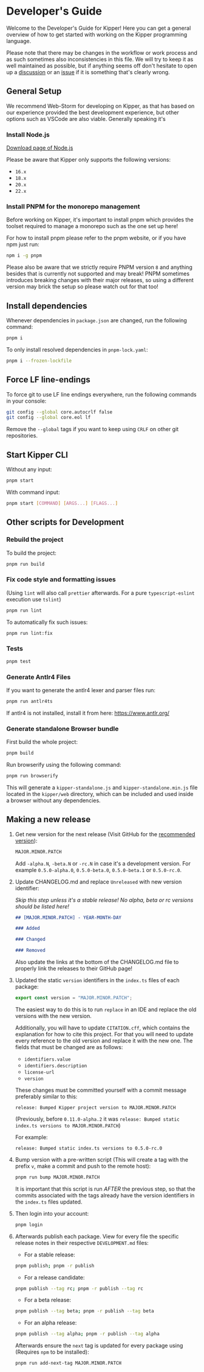 # Developer's Guide

Welcome to the Developer's Guide for Kipper! Here you can get a general overview of how to get started with 
working on the Kipper programming language.

Please note that there may be changes in the workflow or work process and as such sometimes also inconsistencies in this
file. We will try to keep it as well maintained as possible, but if anything seems off don't hesitate to open up a 
[discussion](https://github.com/Kipper-Lang/Kipper/discussions) or an 
[issue](https://github.com/Kipper-Lang/Kipper/issues/new/choose) if it is something that's clearly wrong.

## General Setup

We recommend Web-Storm for developing on Kipper, as that has based on our experience provided the best development
experience, but other options such as VSCode are also viable. Generally speaking it's

### Install Node.js

[Download page of Node.js](https://nodejs.org/en/download/)

Please be aware that Kipper only supports the following versions:

- `16.x`
- `18.x`
- `20.x`
- `22.x`

### Install PNPM for the monorepo management

Before working on Kipper, it's important to install pnpm which provides the toolset required to manage a monorepo such
as the one set up here! 

For how to install pnpm please refer to the pnpm website, or if you have npm just run:

```sh
npm i -g pnpm
```

Please also be aware that we strictly require PNPM version `8` and anything besides that is currently not supported and
may break! PNPM sometimes introduces breaking changes with their major releases, so using a different version may brick 
the setup so please watch out for that too!

## Install dependencies

Whenever dependencies in `package.json` are changed, run the following command:

```sh
pnpm i
```

To only install resolved dependencies in `pnpm-lock.yaml`:

```sh
pnpm i --frozen-lockfile
```

## Force LF line-endings

To force git to use LF line endings everywhere, run the following commands in your console:

```bash
git config --global core.autocrlf false
git config --global core.eol lf
```

Remove the `--global` tags if you want to keep using `CRLF` on other git repositories.

## Start Kipper CLI

Without any input:

```bash
pnpm start
```

With command input:

```bash
pnpm start [COMMAND] [ARGS...] [FLAGS...]
```

## Other scripts for Development

### Rebuild the project

To build the project:

```sh
pnpm run build
```

### Fix code style and formatting issues

(Using `lint` will also call `prettier` afterwards. For a pure `typescript-eslint` execution use `tslint`)

```sh
pnpm run lint
```

To automatically fix such issues:

```sh
pnpm run lint:fix
```

### Tests

```sh
pnpm test
```

### Generate Antlr4 Files

If you want to generate the antlr4 lexer and parser files run:

```bash
pnpm run antlr4ts
```

If antlr4 is not installed, install it from here: https://www.antlr.org/

### Generate standalone Browser bundle

First build the whole project:

```bash
pnpm build
```

Run browserify using the following command:

```bash
pnpm run browserify
```

This will generate a `kipper-standalone.js` and `kipper-standalone.min.js` file located in the `kipper/web` directory,
which can be included and used inside a browser without any dependencies.

## Making a new release

1.  Get new version for the next release
    (Visit GitHub for the [recommended version](https://github.com/Kipper-Lang/Kipper/releases)):

    ```bash
    MAJOR.MINOR.PATCH
    ```

    Add `-alpha.N`, `-beta.N` or `-rc.N` in case it's a development version.
    For example `0.5.0-alpha.0`, `0.5.0-beta.0`, `0.5.0-beta.1` or `0.5.0-rc.0`.

2.  Update CHANGELOG.md and replace `Unreleased` with new version identifier:

    _Skip this step unless it's a stable release! No alpha, beta or rc versions should be listed here!_

    ```markdown
    ## [MAJOR.MINOR.PATCH] - YEAR-MONTH-DAY

    ### Added

    ### Changed

    ### Removed
    ```

    Also update the links at the bottom of the CHANGELOG.md file to properly link the releases to their GitHub page!

3.  Updated the static `version` identifiers in the `index.ts` files of each package:

    ```ts
    export const version = "MAJOR.MINOR.PATCH";
    ```

    The easiest way to do this is to run `replace` in an IDE and replace the old versions with the new version.

    Additionally, you will have to update `CITATION.cff`, which contains the explanation for how to cite this project.
    For that you will need to update every reference to the old version and replace it with the new one. The fields
    that must be changed are as follows:

    - `identifiers.value`
    - `identifiers.description`
    - `license-url`
    - `version`

    These changes must be committed yourself with a commit message preferably similar to this:

    ```
    release: Bumped Kipper project version to MAJOR.MINOR.PATCH
    ```

	(Previously, before `0.11.0-alpha.2` it was `release: Bumped static index.ts versions to MAJOR.MINOR.PATCH`)

    For example:

    ```
    release: Bumped static index.ts versions to 0.5.0-rc.0
    ```

4.  Bump version with a pre-written script (This will create a tag with the prefix `v`, make a commit and push to
    the remote host):

    ```bash
    pnpm run bump MAJOR.MINOR.PATCH
    ```

    It is important that this script is run _AFTER_ the previous step, so that the commits associated with the tags
    already have the version identifiers in the `index.ts` files updated.

5.  Then login into your account:

    ```bash
    pnpm login
    ```

6.  Afterwards publish each package. View for every file the specific release notes in their respective `DEVELOPMENT.md`
    files:

    - For a stable release:

    ```bash
    pnpm publish; pnpm -r publish
    ```

    - For a release candidate:

    ```bash
    pnpm publish --tag rc; pnpm -r publish --tag rc
    ```

    - For a beta release:

    ```bash
    pnpm publish --tag beta; pnpm -r publish --tag beta
    ```

    - For an alpha release:

    ```bash
    pnpm publish --tag alpha; pnpm -r publish --tag alpha
    ```

    Afterwards ensure the `next` tag is updated for every package using (Requires `npm` to be installed):

    ```bash
    pnpm run add-next-tag MAJOR.MINOR.PATCH
    ```
